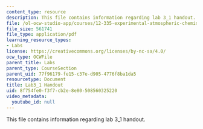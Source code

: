 ```yaml
---
content_type: resource
description: This file contains information regarding lab 3_1 handout.
file: /ol-ocw-studio-app/courses/12-335-experimental-atmospheric-chemistry-fall-2014/8f754fe0f3f7cb2e8e80508560325220_MIT12_335F14_Lab3_1.pdf
file_size: 561741
file_type: application/pdf
learning_resource_types:
- Labs
license: https://creativecommons.org/licenses/by-nc-sa/4.0/
ocw_type: OCWFile
parent_title: Labs
parent_type: CourseSection
parent_uid: 77f96179-fe15-c37e-d905-4776f8ba1da5
resourcetype: Document
title: Lab3_1 Handout
uid: 8f754fe0-f3f7-cb2e-8e80-508560325220
video_metadata:
  youtube_id: null
---
```

This file contains information regarding lab 3_1 handout.